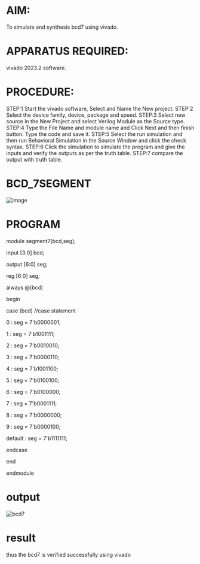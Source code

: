 # AIM: 
To simulate and synthesis bcd7 using vivado. 
# APPARATUS REQUIRED: 
vivado 2023.2 software. 
# PROCEDURE: 
STEP:1 Start the vivado software, Select and Name the New project. 
STEP:2 Select the device family, device, package and speed. 
STEP:3 Select new source in the New Project and select Verilog Module as the 
Source type. 
STEP:4 Type the File Name and module name and Click Next and then finish 
button. Type the code and save it. 
STEP:5 Select the run simulation and then run Behavioral Simulation in the 
Source Window and click the check syntax. 
STEP:6 Click the simulation to simulate the program and give the inputs and 
verify the outputs as per the truth table. 
STEP:7 compare the output with truth table.
# BCD_7SEGMENT
![image](https://github.com/RESMIRNAIR/BCD_7SEGMENT/assets/154305926/804ab8db-8637-45ac-b10f-80e77d818d61)
# PROGRAM
module segment7(bcd,seg);

input [3:0] bcd;

output [6:0] seg;

reg [6:0] seg;

always @(bcd)

begin

case (bcd) //case statement

0 : seg = 7'b0000001;

1 : seg = 7'b1001111;

2 : seg = 7'b0010010;

3 : seg = 7'b0000110;

4 : seg = 7'b1001100;

5 : seg = 7'b0100100;

6 : seg = 7'b0100000;

7 : seg = 7'b0001111;

8 : seg = 7'b0000000;

9 : seg = 7'b0000100;

default : seg = 7'b1111111;

endcase

end

endmodule
# output
![bcd7](https://github.com/lathika024/BCD_7SEGMENT/assets/165888553/3d57ffbf-827d-457e-8bc5-fd8946427bec)
# result
thus the bcd7 is verified successfully using vivado
